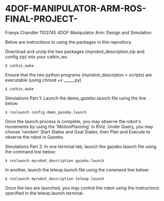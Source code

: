 # 4DOF-MANIPULATOR-ARM-ROS-FINAL-PROJECT-

Franya Chandler 1103745 4DOF Manipulator Arm: Design and Simulation

Below are instructions to using the packages in this repository.

Download and unzip the two packages (myrobot_description.zip and config.zip) into your catkin_ws.

    $ catkin_make

Ensure that the two python programs (myrobot_descripton > scripts) are executable (using chmod +x _____.py)

    $ catkin_make

Simulations Part 1: Launch the demo_gazebo.launch file using the line below:

    $ roslaunch config demo_gazebo.launch

Once the launch process is complete, you may observe the robot's movements by using the 'MotionPlanning' in RViz. Under Query, you may choose 'random' Start States and Goal States, then Plan and Execute to observe the robot in Gazebo.

Simulations Part 2: In one terminal tab, launch the gazebo.launch file using the command line below:

    $ roslaunch myrobot_description gazebo.launch

In another, launch the teleop.launch file using the command line below:

    $ roslaunch myrobot_description teleop.launch

Once the two are launched, you may control the robot using the instructions specified in the teleop.launch terminal.

